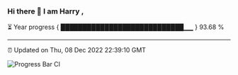 ### Hi there 👋 I am Harry , 

⏳ Year progress { ████████████████████████████▁▁ } 93.68 %

---

⏰ Updated on Thu, 08 Dec 2022 22:39:10 GMT

![Progress Bar CI](https://github.com/duykhang68/duykhang68/workflows/Progress%20Bar%20CI/badge.svg)
